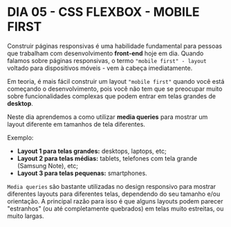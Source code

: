# DIA 05 - CSS FLEXBOX - MOBILE FIRST

Construir páginas responsivas é uma habilidade fundamental para pessoas que trabalham com desenvolvimento **front-end** hoje em dia. Quando falamos sobre páginas responsivas, o termo `"mobile first" - layout` voltado para dispositivos móveis - vem à cabeça imediatamente.

Em teoria, é mais fácil construir um layout `"mobile first"` quando você está começando o desenvolvimento, pois você não tem que se preocupar muito sobre funcionalidades complexas que podem entrar em telas grandes de **desktop**.

Neste dia aprendemos a como utilizar **media queries** para mostrar um layout diferente em tamanhos de tela diferentes.

Exemplo:
- **Layout 1 para telas grandes:** desktops, laptops, etc;
- **Layout 2 para telas médias:** tablets, telefones com tela grande (Samsung Note), etc;
- **Layout 3 para telas pequenas:** smartphones.

`Media queries` são bastante utilizadas no design responsivo para mostrar diferentes layouts para diferentes telas, dependendo do seu tamanho e/ou orientação. A principal razão para isso é que alguns layouts podem parecer "estranhos" (ou até completamente quebrados) em telas muito estreitas, ou muito largas.